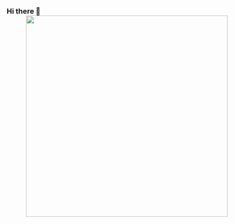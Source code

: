 ### Hi there 👋 <img align='right' src="https://github-readme-stats.vercel.app/api?username=guptarohit&count_private=true&show_icons=true&include_all_commits=true&hide_rank=true&hide_title=true&hide=contribs" width=460>
